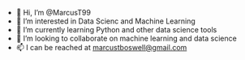 - 👋 Hi, I’m @MarcusT99
- 👀 I’m interested in Data Scienc and Machine Learning
- 🌱 I’m currently learning Python and other data science tools
- 💞️ I’m looking to collaborate on machine learning and data science 
- 📫 I can be reached at marcustboswell@gmail.com

<!---
MarcusT99/MarcusT99 is a ✨ special ✨ repository because its `README.md` (this file) appears on your GitHub profile.
You can click the Preview link to take a look at your changes.
--->
